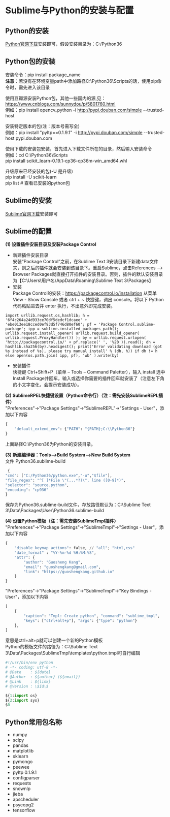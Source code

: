 # Sublime与Python的安装与配置
## Python的安装
[Python官网下载](https://www.python.org/ "Python官网")安装即可，假设安装目录为：C:/Python36
## Python包的安装
安装命令：pip install package_name  
**注意**：若没有在环境变量path中添加路径C:\Python36\Scripts的话，使用pip命令时，需先进入该目录

使用豆瓣源安装Python包，其他一些国内的源,见：<https://www.cnblogs.com/sunnydou/p/5801760.html>   
例如：pip install opencv_python -i http://pypi.douban.com/simple --trusted-host
 
安装特定版本的包(注：版本号需写全)  
例如：pip install "pyltp==0.1.9.1" -i http://pypi.douban.com/simple --trusted-host pypi.douban.com

使用下载的安装包安装，首先进入下载文件所在的目录，然后输入安装命令  
例如：cd C:\Python36\Scripts  
pip install scikit_learn-0.19.1-cp36-cp36m-win_amd64.whl

升级原来已经安装的包(-U 是升级)  
pip install -U scikit-learn  
pip list # 查看已安装的python包  
## Sublime的安装
[Sublime官网下载](http://www.sublimetext.com/ "Sublime官网")安装即可

## Sublime的配置
**(1) 设置插件安装目录及安装Package Control**  
+ 新建插件安装目录  
安装“Package Control”之前，在Sublime Text 3安装目录下新建data文件夹，则之后的插件就会安装到该目录下。重启Sublime，点击References --> Browser Packages就直接打开插件的安装目录。否则，插件的默认安装目录为【C:\Users\用户名\AppData\Roaming\Sublime Text 3\Packages】  
+ 安装  
Package Control的安装：https://packagecontrol.io/installation
从菜单 View - Show Console 或者 ctrl + ~ 快捷键，调出 console。将以下 Python 代码粘贴进去并 enter 执行，不出意外即完成安装。
```
import urllib.request,os,hashlib; h = '6f4c264a24d933ce70df5dedcf1dcaee' + 'ebe013ee18cced0ef93d5f746d80ef60'; pf = 'Package Control.sublime-package'; ipp = sublime.installed_packages_path(); urllib.request.install_opener( urllib.request.build_opener( urllib.request.ProxyHandler()) ); by = urllib.request.urlopen( 'http://packagecontrol.io/' + pf.replace(' ', '%20')).read(); dh = hashlib.sha256(by).hexdigest(); print('Error validating download (got %s instead of %s), please try manual install' % (dh, h)) if dh != h else open(os.path.join( ipp, pf), 'wb' ).write(by)
```
+ 安装插件  
快捷键 Ctrl+Shift+P（菜单 – Tools – Command Paletter），输入 install 选中Install Package并回车，输入或选择你需要的插件回车就安装了（注意左下角的小文字变化，会提示安装成功）。

**(2) SublimeRPEL快捷键设置（Python命令行）（注：需先安装SublimeREPL插件）**  
"Preferences"→"Package Settings"→"SublimeREPL"→"Settings - User"，添加以下内容
```python
{
    "default_extend_env": {"PATH": "{PATH};C:\\Python36"}
}
```
上面路径C:\\Python36为Python的安装目录。

**(3) 新建编译器：Tools——>Build System——>New Build System**  
 文件 Python36.sublime-build
```python
 { 
"cmd": ["C:/Python36/python.exe","-u","$file"], 
"file_regex": "^[ ]*File \"(...*?)\", line ([0-9]*)", 
"selector": "source.python", 
"encoding": "cp936" 
}
```
保存为Python36.sublime-build文件，存放路径默认为：C:\Sublime Text 3\Data\Packages\User\Python36.sublime-build

**(4) 设置Python模板（注：需先安装SublimeTmpl插件）**  
"Preferences"→"Package Settings"→"SublimeTmpl"→"Settings - User"，添加以下内容
```python
{  
	"disable_keymap_actions": false, // "all"; "html,css"  
	"date_format" : "%Y-%m-%d %H:%M:%S",  
	"attr": {  
	    "author": "Guosheng Kang",  
	    "email": "guoshengkang@gmail.com",  
	    "link": "https://guoshengkang.github.io"  
	}  
}
```
"Preferences"→"Package Settings"→"SublimeTmpl"→"Key Bindings - User"，添加以下内容
```python
[   
    {  
        "caption": "Tmpl: Create python", "command": "sublime_tmpl",  
        "keys": ["ctrl+alt+p"], "args": {"type": "python"}  
    },  
]
```
意思是ctrl+alt+p就可以创建一个新的Python模板  
Python的模板文件的路径为：C:\Sublime Text 3\Data\Packages\SublimeTmpl\templates\python.tmpl可自行编辑

```python
#!/usr/bin/env python
# -*- coding: utf-8 -*-
# @Date    : ${date}
# @Author  : ${author} (${email})
# @Link    : ${link}
# @Version : \$Id\$

${1:import os}
${2:import sys}
$0
```
## Python常用包名称
+ numpy
+ scipy
+ pandas
+ matplotlib
+ sklearn
+ pymongo
+ peewee
+ pyltp 0.1.9.1
+ configparser
+ requests
+ snownlp
+ jieba
+ apscheduler
+ psycopg2
+ tensorflow
